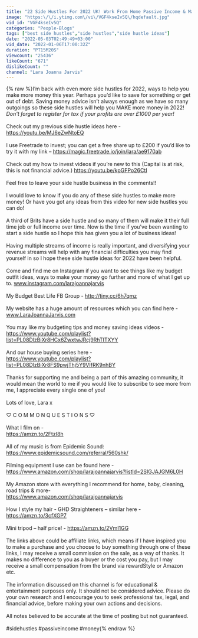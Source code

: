 ```yaml
---
title: "22 Side Hustles For 2022 UK! Work From Home Passive Income & Make More Money Now! Lara Joanna Jarvis"
image: "https:\/\/i.ytimg.com\/vi\/VGF4kseIv5Q\/hqdefault.jpg"
vid_id: "VGF4kseIv5Q"
categories: "People-Blogs"
tags: ["best side hustles","side hustles","side hustle ideas"]
date: "2022-05-03T02:49:49+03:00"
vid_date: "2022-01-06T17:00:32Z"
duration: "PT15M20S"
viewcount: "25436"
likeCount: "671"
dislikeCount: ""
channel: "Lara Joanna Jarvis"
---
```

{% raw %}I’m back with even more side hustles for 2022, ways to help you make more money this year. Perhaps you’d like to save for something or get out of debt. Saving money advice isn’t always enough as we have so many outgoings so these side hustles will help you MAKE more money in 2022!<br />*Don't forget to register for tax if your profits are over £1000 per year!*<br /><br />Check out my previous side hustle ideas here - <br /><a rel="nofollow" target="blank" href="https://youtu.be/MJ6eZwNtoEQ">https://youtu.be/MJ6eZwNtoEQ</a><br /><br />I use Freetrade to invest; you can get a free share up to £200 if you’d like to try it with my link  – <a rel="nofollow" target="blank" href="https://magic.freetrade.io/join/lara/ae9170ab">https://magic.freetrade.io/join/lara/ae9170ab</a><br /><br />Check out my how to invest videos if you’re new to this (Capital is at risk, this is not financial advice.)   <a rel="nofollow" target="blank" href="https://youtu.be/kpGFPo26CtI">https://youtu.be/kpGFPo26CtI</a><br /><br />Feel free to leave your side hustle business in the comments!!<br /><br />I would love to know if you do any of these side hustles to make more money! Or have you got any ideas from this video for new side hustles you can do! <br /><br />A third of Brits have a side hustle and so many of them will make it their full time job or full income over time. Now is the time if you've been wanting to start a side hustle so I hope this has given you a lot of business ideas!<br /><br />Having multiple streams of income is really important, and diversifying your revenue streams will help with any financial difficulties you may find yourself in so I hope these side hustle ideas for 2022 have been helpful.<br /><br />Come and find me on Instagram if you want to see things like my budget outfit ideas, ways to make your money go further and more of what I get up to. www.instagram.com/larajoannajarvis <br /><br />My Budget Best Life FB Group - <a rel="nofollow" target="blank" href="http://tiny.cc/6h7qmz">http://tiny.cc/6h7qmz</a> <br /><br />My website has a huge amount of resources which you can find here - www.LaraJoannaJarvis.com<br /><br />You may like my budgeting tips and money saving ideas videos -<br /><a rel="nofollow" target="blank" href="https://www.youtube.com/playlist?list=PL08DlzBiXr8HCx6ZwxtwJRcj9RhTITXYY">https://www.youtube.com/playlist?list=PL08DlzBiXr8HCx6ZwxtwJRcj9RhTITXYY</a><br /><br />And our house buying series here - <br /><a rel="nofollow" target="blank" href="https://www.youtube.com/playlist?list=PL08DlzBiXr8FS9pwjThj5Y9VIfRK9nhBY">https://www.youtube.com/playlist?list=PL08DlzBiXr8FS9pwjThj5Y9VIfRK9nhBY</a><br /><br />Thanks for supporting me and being a part of this amazing community, it would mean the world to me if you would like to subscribe to see more from me, I appreciate every single one of you! <br /><br />Lots of love, Lara x<br /><br />♡ C O M M O N   Q U E S T I O N S ♡<br /><br />What I film on - <br /><a rel="nofollow" target="blank" href="https://amzn.to/2FtzI8h">https://amzn.to/2FtzI8h</a> <br /><br />All of my music is from Epidemic Sound:<br /><a rel="nofollow" target="blank" href="https://www.epidemicsound.com/referral/560shk/">https://www.epidemicsound.com/referral/560shk/</a> <br /><br />Filming equipment I use can be found here -<br /><a rel="nofollow" target="blank" href="https://www.amazon.com/shop/larajoannajarvis?listId=2SIGJAJGM6L0H">https://www.amazon.com/shop/larajoannajarvis?listId=2SIGJAJGM6L0H</a><br /><br />My Amazon store with everything I recommend for home, baby, cleaning, road trips &amp; more- <br /><a rel="nofollow" target="blank" href="https://www.amazon.com/shop/larajoannajarvis">https://www.amazon.com/shop/larajoannajarvis</a><br /><br />How I style my hair - GHD Straighteners – similar here - <a rel="nofollow" target="blank" href="https://amzn.to/3cfXGP7">https://amzn.to/3cfXGP7</a><br /><br />Mini tripod – half price! - <a rel="nofollow" target="blank" href="https://amzn.to/2VmI1GG">https://amzn.to/2VmI1GG</a> <br /><br />The links above could be affiliate links, which means if I have inspired you to make a purchase and you choose to buy something through one of these links, I may receive a small commission on the sale, as a way of thanks. It makes no difference to you as a buyer or the cost you pay, but I may receive a small compensation from the brand via rewardStyle or Amazon etc.<br /><br />The information discussed on this channel is for educational &amp; entertainment purposes only.  It should not be considered advice.  Please do your own research and I encourage you to seek professional tax, legal, and financial advice, before making your own actions and decisions.<br /><br />All notes believed to be accurate at the time of posting but not guaranteed.<br /><br />#sidehustles #passiveincome #money{% endraw %}
